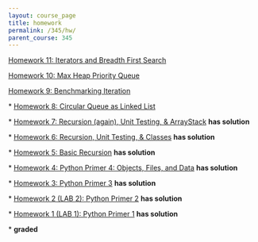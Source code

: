 ```yaml
---
layout: course_page
title: homework
permalink: /345/hw/
parent_course: 345
---
```


[Homework 11: Iterators and Breadth First Search ](/345/hw11)

[Homework 10: Max Heap Priority Queue](/345/hw10)

[Homework 9: Benchmarking Iteration](/345/hw9)

\*  [Homework 8: Circular Queue as Linked List](/345/hw8)

\*  [Homework 7: Recursion (again), Unit Testing, & ArrayStack](/345/hw7) **has solution** 

\*  [Homework 6: Recursion, Unit Testing, & Classes](/345/hw6) **has solution** 

\*  [Homework 5: Basic Recursion](/345/hw5) **has solution** 

\*  [Homework 4: Python Primer 4: Objects, Files, and Data](/345/hw4) **has solution** 

\*  [Homework 3: Python Primer 3](/345/hw3) **has solution** 

\*  [Homework 2 (LAB 2): Python Primer 2](/345/hw2) **has solution**

\*  [Homework 1 (LAB 1): Python Primer 1](/345/hw1/) **has solution**


\* **graded**
